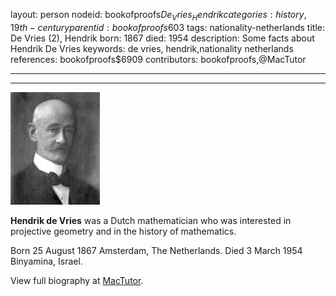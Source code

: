 layout: person
nodeid: bookofproofs$De_Vries_Hendrik
categories: history,19th-century
parentid: bookofproofs$603
tags: nationality-netherlands
title: De Vries (2), Hendrik
born: 1867
died: 1954
description: Some facts about Hendrik De Vries
keywords: de vries, hendrik,nationality netherlands
references: bookofproofs$6909
contributors: bookofproofs,@MacTutor

---


---

![De_Vries_Hendrik.jpg](https://github.com/bookofproofs/bookofproofs.github.io/blob/main/_sources/_assets/images/portraits/De_Vries_Hendrik.jpg?raw=true)

**Hendrik de Vries** was a Dutch mathematician who was interested in projective geometry and in the history of mathematics.

Born 25 August 1867 Amsterdam, The Netherlands. Died 3 March 1954 Binyamina, Israel.


View full biography at [MacTutor](https://mathshistory.st-andrews.ac.uk/Biographies/De_Vries_Hendrik/).